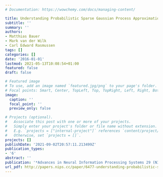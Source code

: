 ```yaml
---
# Documentation: https://wowchemy.com/docs/managing-content/

title: Understanding Probabilistic Sparse Gaussian Process Approximations
subtitle: ''
summary: ''
authors:
- Matthias Bauer
- Mark van der Wilk
- Carl Edward Rasmussen
tags: []
categories: []
date: '2016-01-01'
lastmod: 2021-05-13T10:08:54+01:00
featured: false
draft: false

# Featured image
# To use, add an image named `featured.jpg/png` to your page's folder.
# Focal points: Smart, Center, TopLeft, Top, TopRight, Left, Right, BottomLeft, Bottom, BottomRight.
image:
  caption: ''
  focal_point: ''
  preview_only: false

# Projects (optional).
#   Associate this post with one or more of your projects.
#   Simply enter your project's folder or file name without extension.
#   E.g. `projects = ["internal-project"]` references `content/project/deep-learning/index.md`.
#   Otherwise, set `projects = []`.
projects: []
publishDate: '2021-09-02T20:57:11.213499Z'
publication_types:
- '6'
abstract: ''
publication: '*Advances in Neural Information Processing Systems 29 (NIPS)*'
url_pdf: http://papers.nips.cc/paper/6477-understanding-probabilistic-sparse-gaussian-process-approximations.pdf
---
```


